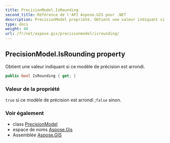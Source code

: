 ```yaml
---
title: PrecisionModel.IsRounding
second_title: Référence de l'API Aspose.GIS pour .NET
description: PrecisionModel propriété. Obtient une valeur indiquant si ce modèle de précision est arrondi.
type: docs
weight: 40
url: /fr/net/aspose.gis/precisionmodel/isrounding/
---
```

## PrecisionModel.IsRounding property

Obtient une valeur indiquant si ce modèle de précision est arrondi.

```csharp
public bool IsRounding { get; }
```

### Valeur de la propriété

`true` si ce modèle de précision est arrondi ;`false` sinon.

### Voir également

* class [PrecisionModel](../)
* espace de noms [Aspose.Gis](../../precisionmodel/)
* Assemblée [Aspose.GIS](../../../)


